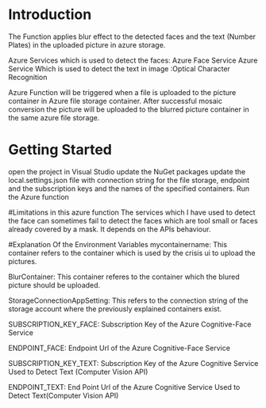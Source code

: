 # Introduction 
The Function applies blur effect to the detected faces and the text (Number Plates) in the uploaded picture in azure storage.

Azure Services which is used to detect the faces: Azure Face Service
Azure Service Which is used to detect the text in image :Optical Character Recognition

Azure Function will be triggered when a file is uploaded to the picture container in Azure file storage container. After successful mosaic conversion the picture will be uploaded to the blurred picture container in the same azure file storage.

# Getting Started
open the project in Visual Studio
update the NuGet packages
update the local.settings.json file with connection string for the file storage, endpoint and the subscription keys and the names of the specified containers. 
Run the Azure function


#Limitations in this azure function
The services which I have used to detect the face can sometimes fail to detect the faces which are tool small or faces already covered by a mask. It depends on the APIs behaviour.

#Explanation Of the Environment Variables
mycontainername: This container refers to the container which is used by the crisis ui to upload the pictures.

BlurContainer: This container referes to the container which the blured picture should be uploaded.

StorageConnectionAppSetting: This refers to the connection string of the storage account where the previously explained containers exist.

SUBSCRIPTION_KEY_FACE: Subscription Key of the Azure Cognitive-Face Service 

ENDPOINT_FACE: Endpoint Url of the Azure Cognitive-Face Service 

SUBSCRIPTION_KEY_TEXT: Subscription Key of the Azure Cognitive Service Used to Detect Text (Computer Vision API)

ENDPOINT_TEXT: End Point Url of the Azure Cognitive Service Used to Detect Text(Computer Vision API)
